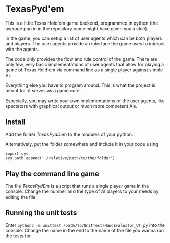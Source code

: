 # TexasPyd'em

This is a little Texas Hold'em game backend, programmed in python (the average pun in in the repository name might have given you a clue).

In the game, you can setup a list of user agents which can be both players and players. The user agents provide an interface the game uses to interact with the agents.

The code only provides the flow and rule control of the game. There are only few, very basic implementations of user agents that allow for playing a game of Texas Hold'em via command line as a single player against simple AI.

Everything else you have to program around. This is what the project is meant for. it serves as a game core.

Especially, you may write your own implementations of the user agents, like spectators with graphical output or much more competent AIs.

## Install

Add the folder _TexasPydDem_ to the modules of your python.

Alternatively, put the folder somewhere and include it in your code using
```
import sys
sys.path.append('./relative/path/to/the/folder')
```

## Play the command line game

The file _TexasPydEm_ is a script that runs a single player game in the console. Change the number and the type of AI players to your needs by editing the file.

## Running the unit tests

Enter ```python3 -m unittest /path/to/UnitTest/HandEvaluator_UT.py``` into the console. Change the name in the end to the name of the file you wanna run the tests for.